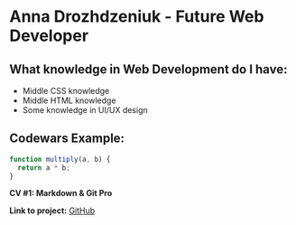 # Anna Drozhdzeniuk - Future Web Developer

## What knowledge in Web Development do I have:
* Middle CSS knowledge
* Middle HTML knowledge 
* Some knowledge in UI/UX design

## Codewars Example:

```javascript
function multiply(a, b) {
  return a * b;
}
```
**CV #1: Markdown & Git Pro**

**Link to project:**
[GitHub](https://github.com/annahabell)